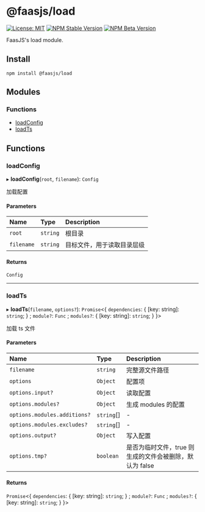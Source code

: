 # @faasjs/load

[![License: MIT](https://img.shields.io/npm/l/@faasjs/load.svg)](https://github.com/faasjs/faasjs/blob/main/packages/faasjs/load/LICENSE)
[![NPM Stable Version](https://img.shields.io/npm/v/@faasjs/load/stable.svg)](https://www.npmjs.com/package/@faasjs/load)
[![NPM Beta Version](https://img.shields.io/npm/v/@faasjs/load/beta.svg)](https://www.npmjs.com/package/@faasjs/load)

FaasJS's load module.

## Install

    npm install @faasjs/load
## Modules

### Functions

- [loadConfig](#loadconfig)
- [loadTs](#loadts)

## Functions

### loadConfig

▸ **loadConfig**(`root`, `filename`): `Config`

加载配置

#### Parameters

| Name | Type | Description |
| :------ | :------ | :------ |
| `root` | `string` | 根目录 |
| `filename` | `string` | 目标文件，用于读取目录层级 |

#### Returns

`Config`

___

### loadTs

▸ **loadTs**(`filename`, `options?`): `Promise`<{ `dependencies`: { [key: string]: `string`;  } ; `module?`: `Func` ; `modules?`: { [key: string]: `string`;  }  }\>

加载 ts 文件

#### Parameters

| Name | Type | Description |
| :------ | :------ | :------ |
| `filename` | `string` | 完整源文件路径 |
| `options` | `Object` | 配置项 |
| `options.input?` | `Object` | 读取配置 |
| `options.modules?` | `Object` | 生成 modules 的配置 |
| `options.modules.additions?` | `string`[] | - |
| `options.modules.excludes?` | `string`[] | - |
| `options.output?` | `Object` | 写入配置 |
| `options.tmp?` | `boolean` | 是否为临时文件，true 则生成的文件会被删除，默认为 false |

#### Returns

`Promise`<{ `dependencies`: { [key: string]: `string`;  } ; `module?`: `Func` ; `modules?`: { [key: string]: `string`;  }  }\>
